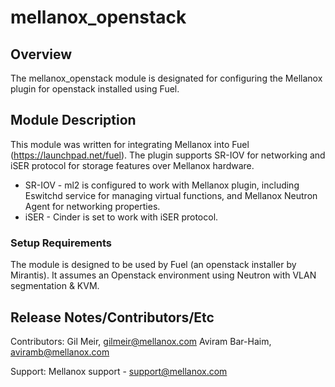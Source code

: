 # mellanox_openstack

## Overview

The mellanox_openstack module is designated for configuring the Mellanox plugin
for openstack installed using Fuel.


## Module Description

This module was written for integrating Mellanox into Fuel (https://launchpad.net/fuel).
The plugin supports SR-IOV for networking and iSER protocol for storage features over Mellanox hardware.
* SR-IOV - ml2 is configured to work with Mellanox plugin, including Eswitchd service
  for managing virtual functions, and Mellanox Neutron Agent for networking properties.
* iSER - Cinder is set to work with iSER protocol.


### Setup Requirements

The module is designed to be used by Fuel (an openstack installer by Mirantis).
It assumes an Openstack environment using Neutron with VLAN segmentation & KVM.


## Release Notes/Contributors/Etc

Contributors:
Gil Meir, gilmeir@mellanox.com
Aviram Bar-Haim, aviramb@mellanox.com

Support:
Mellanox support - support@mellanox.com
